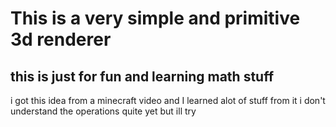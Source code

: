 # This is a very simple and primitive 3d renderer 
## this is just for fun and learning math stuff

i got this idea from a minecraft video and I learned alot of stuff from it
i don't understand the operations quite yet but ill try